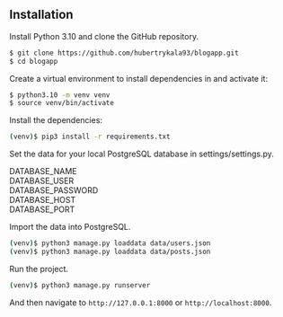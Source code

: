 ## Installation

Install Python 3.10 and clone the GitHub repository.

```bash
$ git clone https://github.com/hubertrykala93/blogapp.git
$ cd blogapp
```

Create a virtual environment to install dependencies in and activate it:

```bash
$ python3.10 -m venv venv
$ source venv/bin/activate
```

Install the dependencies:

```bash
(venv)$ pip3 install -r requirements.txt
```

Set the data for your local PostgreSQL database in settings/settings.py.

DATABASE_NAME</br>
DATABASE_USER</br>
DATABASE_PASSWORD</br>
DATABASE_HOST</br>
DATABASE_PORT

Import the data into PostgreSQL.

```bash
(venv)$ python3 manage.py loaddata data/users.json
(venv)$ python3 manage.py loaddata data/posts.json
```

Run the project.

```bash
(venv)$ python3 manage.py runserver
```

And then navigate to ```http://127.0.0.1:8000``` or ```http://localhost:8000```.

